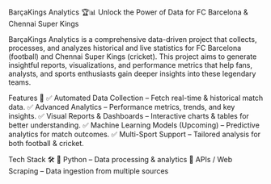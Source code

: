 BarçaKings Analytics 🏆📊
Unlock the Power of Data for FC Barcelona & Chennai Super Kings

BarçaKings Analytics is a comprehensive data-driven project that collects, processes, and analyzes historical and live statistics for FC Barcelona (football) and Chennai Super Kings (cricket). This project aims to generate insightful reports, visualizations, and performance metrics that help fans, analysts, and sports enthusiasts gain deeper insights into these legendary teams.

Features 🚀
✅ Automated Data Collection – Fetch real-time & historical match data.
✅ Advanced Analytics – Performance metrics, trends, and key insights.
✅ Visual Reports & Dashboards – Interactive charts & tables for better understanding.
✅ Machine Learning Models (Upcoming) – Predictive analytics for match outcomes.
✅ Multi-Sport Support – Tailored analysis for both football & cricket.

Tech Stack 🛠
🔹 Python  – Data processing & analytics
🔹 APIs / Web Scraping – Data ingestion from multiple sources
